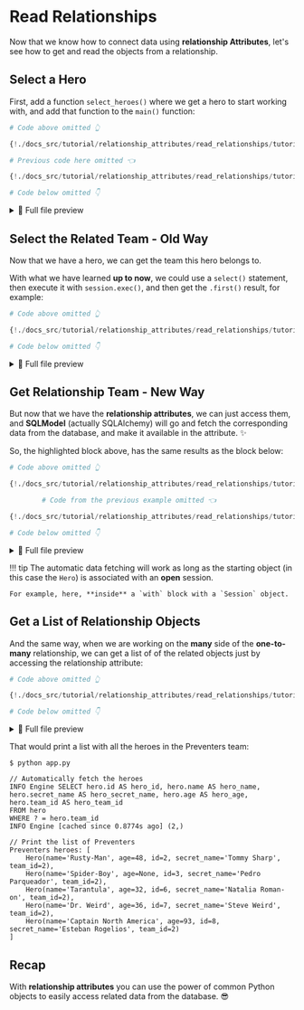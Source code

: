 # Read Relationships

Now that we know how to connect data using **relationship Attributes**, let's see how to get and read the objects from a relationship.

## Select a Hero

First, add a function `select_heroes()` where we get a hero to start working with, and add that function to the `main()` function:

```Python hl_lines="3-7  14"
# Code above omitted 👆

{!./docs_src/tutorial/relationship_attributes/read_relationships/tutorial001.py[ln:96-100]!}

# Previous code here omitted 👈

{!./docs_src/tutorial/relationship_attributes/read_relationships/tutorial001.py[ln:110-113]!}

# Code below omitted 👇
```

<details>
<summary>👀 Full file preview</summary>

```Python
{!./docs_src/tutorial/relationship_attributes/read_relationships/tutorial001.py!}
```

</details>

## Select the Related Team - Old Way

Now that we have a hero, we can get the team this hero belongs to.

With what we have learned **up to now**, we could use a `select()` statement, then execute it with `session.exec()`, and then get the `.first()` result, for example:

```Python hl_lines="9-12"
# Code above omitted 👆

{!./docs_src/tutorial/relationship_attributes/read_relationships/tutorial001.py[ln:96-105]!}

# Code below omitted 👇
```

<details>
<summary>👀 Full file preview</summary>

```Python
{!./docs_src/tutorial/relationship_attributes/read_relationships/tutorial001.py!}
```

</details>

## Get Relationship Team - New Way

But now that we have the **relationship attributes**, we can just access them, and **SQLModel** (actually SQLAlchemy) will go and fetch the corresponding data from the database, and make it available in the attribute. ✨

So, the highlighted block above, has the same results as the block below:

```Python hl_lines="11"
# Code above omitted 👆

{!./docs_src/tutorial/relationship_attributes/read_relationships/tutorial001.py[ln:96-100]!}

        # Code from the previous example omitted 👈

{!./docs_src/tutorial/relationship_attributes/read_relationships/tutorial001.py[ln:107]!}

# Code below omitted 👇
```

<details>
<summary>👀 Full file preview</summary>

```Python
{!./docs_src/tutorial/relationship_attributes/read_relationships/tutorial001.py!}
```

</details>

!!! tip
    The automatic data fetching will work as long as the starting object (in this case the `Hero`) is associated with an **open** session.

    For example, here, **inside** a `with` block with a `Session` object.

## Get a List of Relationship Objects

And the same way, when we are working on the **many** side of the **one-to-many** relationship, we can get a list of of the related objects just by accessing the relationship attribute:

```Python hl_lines="9"
# Code above omitted 👆

{!./docs_src/tutorial/relationship_attributes/read_relationships/tutorial002.py[ln:96-102]!}

# Code below omitted 👇
```

<details>
<summary>👀 Full file preview</summary>

```Python
{!./docs_src/tutorial/relationship_attributes/read_relationships/tutorial002.py!}
```

</details>

That would print a list with all the heroes in the Preventers team:

<div class="termy">

```console
$ python app.py

// Automatically fetch the heroes
INFO Engine SELECT hero.id AS hero_id, hero.name AS hero_name, hero.secret_name AS hero_secret_name, hero.age AS hero_age, hero.team_id AS hero_team_id
FROM hero
WHERE ? = hero.team_id
INFO Engine [cached since 0.8774s ago] (2,)

// Print the list of Preventers
Preventers heroes: [
    Hero(name='Rusty-Man', age=48, id=2, secret_name='Tommy Sharp', team_id=2),
    Hero(name='Spider-Boy', age=None, id=3, secret_name='Pedro Parqueador', team_id=2),
    Hero(name='Tarantula', age=32, id=6, secret_name='Natalia Roman-on', team_id=2),
    Hero(name='Dr. Weird', age=36, id=7, secret_name='Steve Weird', team_id=2),
    Hero(name='Captain North America', age=93, id=8, secret_name='Esteban Rogelios', team_id=2)
]
```

</div>

## Recap

With **relationship attributes** you can use the power of common Python objects to easily access related data from the database. 😎
